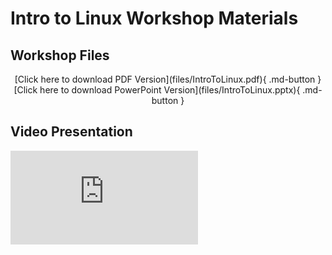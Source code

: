<link rel="stylesheet" href="../../../assets/stylesheets/embedded_files.css">

# Intro to Linux Workshop Materials

## Workshop Files

<center>
[Click here to download PDF Version](files/IntroToLinux.pdf){ .md-button }
[Click here to download PowerPoint Version](files/IntroToLinux.pptx){ .md-button }

</center>

## Video Presentation

<div class="auto-resizable-iframe">
  <div>
    <iframe frameborder="0" allowfullscreen="" src="https://www.youtube.com/embed/9JIRVJjGOxU"></iframe>
  </div>
</div>

